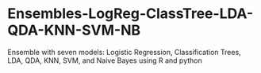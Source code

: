 # Ensembles-LogReg-ClassTree-LDA-QDA-KNN-SVM-NB
Ensemble with seven models: Logistic Regression, Classification Trees, LDA, QDA, KNN, SVM, and Naive Bayes using R and python
